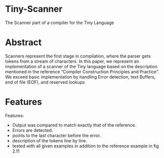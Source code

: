 # Tiny-Scanner
The Scanner part of a compiler for the Tiny Language

# Abstract
Scanners represent the first stage in compilation, where the parser gets tokens from a
stream of characters.
In this paper, we represent an implementation of a scanner of the Tiny language based on
the description mentioned in the reference “Compiler Construction Principles and Practice”.
We exceed basic implementation by handling Error detection, text Buffers, end of file (EOF),
and reserved lookups

# Features
Features:
- Output was compared to match exactly that of the reference.
- Errors are detected.
- points to the last character before the error.
- description of the tokens line by line.
- tested with all given examples in addition to the reference example in fig 2.11
